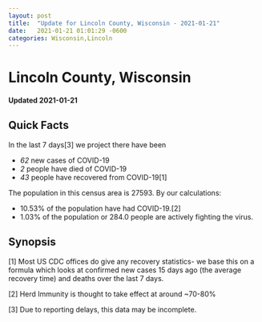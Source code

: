 ```yaml
---
layout: post
title:  "Update for Lincoln County, Wisconsin - 2021-01-21"
date:   2021-01-21 01:01:29 -0600
categories: Wisconsin,Lincoln
---
```


# Lincoln County, Wisconsin
#### Updated 2021-01-21

## Quick Facts

In the last 7 days[3] we project there have been
- *62* new cases of COVID-19
- *2* people have died of COVID-19
- *43* people have recovered from COVID-19[1]

The population in this census area is 27593. By our calculations:
- 10.53% of the population have had COVID-19.[2]
- 1.03% of the population or 284.0 people are actively fighting the virus.

## Synopsis




[1] Most US CDC offices do give any recovery statistics- we base this on a formula which looks at confirmed new cases
15 days ago (the average recovery time) and deaths over the last 7 days.

[2] Herd Immunity is thought to take effect at around ~70-80%

[3] Due to reporting delays, this data may be incomplete.
 
    